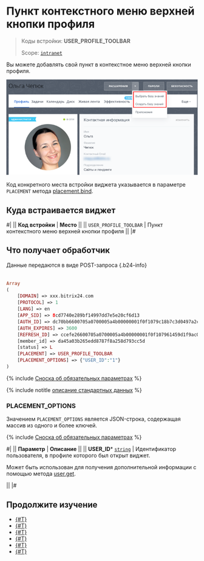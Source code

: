 # Пункт контекстного меню верхней кнопки профиля

> Коды встройки: **USER_PROFILE_TOOLBAR**
>
> Scope: [`intranet`](../../scopes/permissions.md)
>

Вы можете добавлять свой пункт в контекстное меню верхней кнопки профиля.

![Виджет в виде пункта в контекстном меню верхней кнопки профиля](./_images/USER_PROFILE_TOOLBAR.png "Виджет в виде пункта в контекстном меню верхней кнопки профиля")

Код конкретного места встройки виджета указывается в параметре `PLACEMENT` метода [placement.bind](../placement-bind.md).

## Куда встраивается виджет

#|
|| **Код встройки** | **Место** ||
|| `USER_PROFILE_TOOLBAR` | Пункт контекстного меню верхней кнопки профиля ||
|#

## Что получает обработчик

Данные передаются в виде POST-запроса {.b24-info}

```php

Array
(
    [DOMAIN] => xxx.bitrix24.com
    [PROTOCOL] => 1
    [LANG] => en
    [APP_SID] => 8cd7740e289bf14997dd7e5e20cf6d13
    [AUTH_ID] => dc70bb6600705a0700005a4b00000001f0f1079c18b7c3d0497a2cf769e3c4d1150a9b
    [AUTH_EXPIRES] => 3600
    [REFRESH_ID] => ccefe26600705a0700005a4b00000001f0f107961459d1f9ac07ba82616c72079ede7b
    [member_id] => da45a03b265edd8787f8a258d793cc5d
    [status] => L
    [PLACEMENT] => USER_PROFILE_TOOLBAR
    [PLACEMENT_OPTIONS] => {"USER_ID":"1"}
)

```

{% include [Сноска об обязательных параметрах](../../../_includes/required.md) %}

{% include notitle [описание стандартных данных](../_includes/widget_data.md) %}

### PLACEMENT_OPTIONS

Значением `PLACEMENT_OPTIONS` является JSON-строка, содержащая массив из одного и более ключей.

{% include [Сноска об обязательных параметрах](../../../_includes/required.md) %}

#|
|| **Параметр** | **Описание** ||
|| **USER_ID***
[`string`](../../data-types.md) | Идентификатор пользователя, в профиле которого был открыт виджет.

Может быть использован для получения дополнительной информации с помощью метода [user.get](../../user/user-get.md).

||
|#

## Продолжите изучение

- [{#T}](../placement-bind.md)
- [{#T}](../ui-interaction/index.md)
- [{#T}](../ui-interaction/crm-card.md)
- [{#T}](../../interactivity/index.md)
- [{#T}](../open-application.md)
- [{#T}](../open-path.md)
